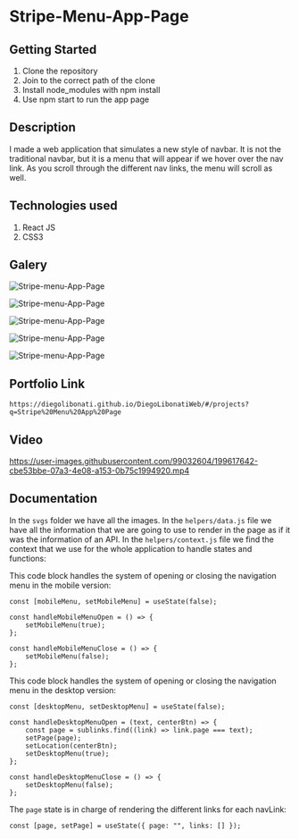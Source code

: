 # Stripe-Menu-App-Page

## Getting Started

1. Clone the repository
2. Join to the correct path of the clone
3. Install node_modules with npm install
4. Use npm start to run the app page

## Description

I made a web application that simulates a new style of navbar. It is not the traditional navbar, but it is a menu that will appear if we hover over the nav link. As you scroll through the different nav links, the menu will scroll as well.

## Technologies used

1. React JS
2. CSS3

## Galery

![Stripe-menu-App-Page](https://raw.githubusercontent.com/DiegoLibonati/DiegoLibonatiWeb/main/data/projects/React/Imagenes/stripemenureact-0.jpg)

![Stripe-menu-App-Page](https://raw.githubusercontent.com/DiegoLibonati/DiegoLibonatiWeb/main/data/projects/React/Imagenes/stripemenureact-1.jpg)

![Stripe-menu-App-Page](https://raw.githubusercontent.com/DiegoLibonati/DiegoLibonatiWeb/main/data/projects/React/Imagenes/stripemenureact-2.jpg)

![Stripe-menu-App-Page](https://raw.githubusercontent.com/DiegoLibonati/DiegoLibonatiWeb/main/data/projects/React/Imagenes/stripemenureact-3.jpg)

![Stripe-menu-App-Page](https://raw.githubusercontent.com/DiegoLibonati/DiegoLibonatiWeb/main/data/projects/React/Imagenes/stripemenureact-4.jpg)

## Portfolio Link

`https://diegolibonati.github.io/DiegoLibonatiWeb/#/projects?q=Stripe%20Menu%20App%20Page`

## Video

https://user-images.githubusercontent.com/99032604/199617642-cbe53bbe-07a3-4e08-a153-0b75c1994920.mp4

## Documentation

In the `svgs` folder we have all the images.
In the `helpers/data.js` file we have all the information that we are going to use to render in the page as if it was the information of an API.
In the `helpers/context.js` file we find the context that we use for the whole application to handle states and functions:

This code block handles the system of opening or closing the navigation menu in the mobile version:

```
const [mobileMenu, setMobileMenu] = useState(false);

const handleMobileMenuOpen = () => {
    setMobileMenu(true);
};

const handleMobileMenuClose = () => {
    setMobileMenu(false);
};
```

This code block handles the system of opening or closing the navigation menu in the desktop version:

```
const [desktopMenu, setDesktopMenu] = useState(false);

const handleDesktopMenuOpen = (text, centerBtn) => {
    const page = sublinks.find((link) => link.page === text);
    setPage(page);
    setLocation(centerBtn);
    setDesktopMenu(true);
};

const handleDesktopMenuClose = () => {
    setDesktopMenu(false);
};
```

The `page` state is in charge of rendering the different links for each navLink:

```
const [page, setPage] = useState({ page: "", links: [] });
```
